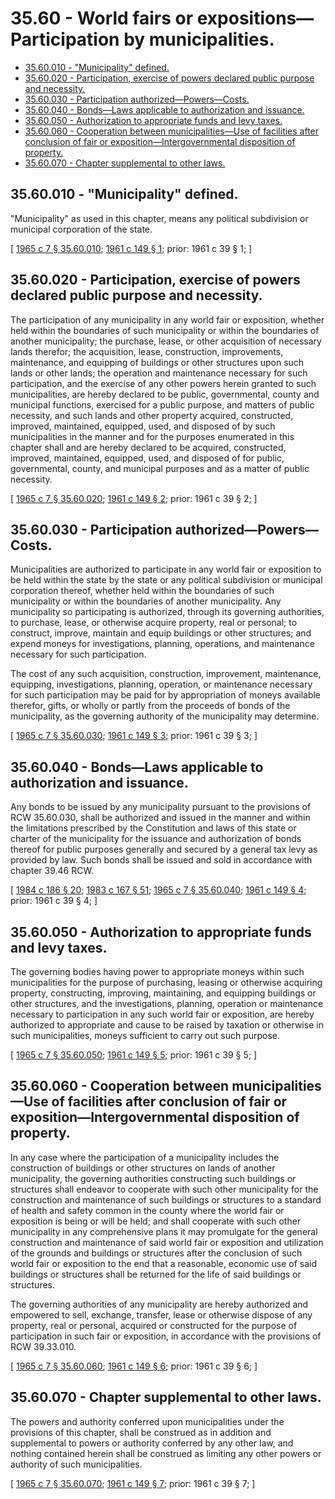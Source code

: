 # 35.60 - World fairs or expositions—Participation by municipalities.
* [35.60.010 - "Municipality" defined.](#3560010---municipality-defined)
* [35.60.020 - Participation, exercise of powers declared public purpose and necessity.](#3560020---participation-exercise-of-powers-declared-public-purpose-and-necessity)
* [35.60.030 - Participation authorized—Powers—Costs.](#3560030---participation-authorizedpowerscosts)
* [35.60.040 - Bonds—Laws applicable to authorization and issuance.](#3560040---bondslaws-applicable-to-authorization-and-issuance)
* [35.60.050 - Authorization to appropriate funds and levy taxes.](#3560050---authorization-to-appropriate-funds-and-levy-taxes)
* [35.60.060 - Cooperation between municipalities—Use of facilities after conclusion of fair or exposition—Intergovernmental disposition of property.](#3560060---cooperation-between-municipalitiesuse-of-facilities-after-conclusion-of-fair-or-expositionintergovernmental-disposition-of-property)
* [35.60.070 - Chapter supplemental to other laws.](#3560070---chapter-supplemental-to-other-laws)
## 35.60.010 - "Municipality" defined.
"Municipality" as used in this chapter, means any political subdivision or municipal corporation of the state.

\[ [1965 c 7 § 35.60.010](https://leg.wa.gov/CodeReviser/documents/sessionlaw/1965c7.pdf?cite=1965%20c%207%20§%2035.60.010); [1961 c 149 § 1](https://leg.wa.gov/CodeReviser/documents/sessionlaw/1961c149.pdf?cite=1961%20c%20149%20§%201); prior:  1961 c 39 § 1; \]

## 35.60.020 - Participation, exercise of powers declared public purpose and necessity.
The participation of any municipality in any world fair or exposition, whether held within the boundaries of such municipality or within the boundaries of another municipality; the purchase, lease, or other acquisition of necessary lands therefor; the acquisition, lease, construction, improvements, maintenance, and equipping of buildings or other structures upon such lands or other lands; the operation and maintenance necessary for such participation, and the exercise of any other powers herein granted to such municipalities, are hereby declared to be public, governmental, county and municipal functions, exercised for a public purpose, and matters of public necessity, and such lands and other property acquired, constructed, improved, maintained, equipped, used, and disposed of by such municipalities in the manner and for the purposes enumerated in this chapter shall and are hereby declared to be acquired, constructed, improved, maintained, equipped, used, and disposed of for public, governmental, county, and municipal purposes and as a matter of public necessity.

\[ [1965 c 7 § 35.60.020](https://leg.wa.gov/CodeReviser/documents/sessionlaw/1965c7.pdf?cite=1965%20c%207%20§%2035.60.020); [1961 c 149 § 2](https://leg.wa.gov/CodeReviser/documents/sessionlaw/1961c149.pdf?cite=1961%20c%20149%20§%202); prior:  1961 c 39 § 2; \]

## 35.60.030 - Participation authorized—Powers—Costs.
Municipalities are authorized to participate in any world fair or exposition to be held within the state by the state or any political subdivision or municipal corporation thereof, whether held within the boundaries of such municipality or within the boundaries of another municipality. Any municipality so participating is authorized, through its governing authorities, to purchase, lease, or otherwise acquire property, real or personal; to construct, improve, maintain and equip buildings or other structures; and expend moneys for investigations, planning, operations, and maintenance necessary for such participation.

The cost of any such acquisition, construction, improvement, maintenance, equipping, investigations, planning, operation, or maintenance necessary for such participation may be paid for by appropriation of moneys available therefor, gifts, or wholly or partly from the proceeds of bonds of the municipality, as the governing authority of the municipality may determine.

\[ [1965 c 7 § 35.60.030](https://leg.wa.gov/CodeReviser/documents/sessionlaw/1965c7.pdf?cite=1965%20c%207%20§%2035.60.030); [1961 c 149 § 3](https://leg.wa.gov/CodeReviser/documents/sessionlaw/1961c149.pdf?cite=1961%20c%20149%20§%203); prior:  1961 c 39 § 3; \]

## 35.60.040 - Bonds—Laws applicable to authorization and issuance.
Any bonds to be issued by any municipality pursuant to the provisions of RCW 35.60.030, shall be authorized and issued in the manner and within the limitations prescribed by the Constitution and laws of this state or charter of the municipality for the issuance and authorization of bonds thereof for public purposes generally and secured by a general tax levy as provided by law. Such bonds shall be issued and sold in accordance with chapter 39.46 RCW.

\[ [1984 c 186 § 20](https://leg.wa.gov/CodeReviser/documents/sessionlaw/1984c186.pdf?cite=1984%20c%20186%20§%2020); [1983 c 167 § 51](https://leg.wa.gov/CodeReviser/documents/sessionlaw/1983c167.pdf?cite=1983%20c%20167%20§%2051); [1965 c 7 § 35.60.040](https://leg.wa.gov/CodeReviser/documents/sessionlaw/1965c7.pdf?cite=1965%20c%207%20§%2035.60.040); [1961 c 149 § 4](https://leg.wa.gov/CodeReviser/documents/sessionlaw/1961c149.pdf?cite=1961%20c%20149%20§%204); prior:  1961 c 39 § 4; \]

## 35.60.050 - Authorization to appropriate funds and levy taxes.
The governing bodies having power to appropriate moneys within such municipalities for the purpose of purchasing, leasing or otherwise acquiring property, constructing, improving, maintaining, and equipping buildings or other structures, and the investigations, planning, operation or maintenance necessary to participation in any such world fair or exposition, are hereby authorized to appropriate and cause to be raised by taxation or otherwise in such municipalities, moneys sufficient to carry out such purpose.

\[ [1965 c 7 § 35.60.050](https://leg.wa.gov/CodeReviser/documents/sessionlaw/1965c7.pdf?cite=1965%20c%207%20§%2035.60.050); [1961 c 149 § 5](https://leg.wa.gov/CodeReviser/documents/sessionlaw/1961c149.pdf?cite=1961%20c%20149%20§%205); prior:  1961 c 39 § 5; \]

## 35.60.060 - Cooperation between municipalities—Use of facilities after conclusion of fair or exposition—Intergovernmental disposition of property.
In any case where the participation of a municipality includes the construction of buildings or other structures on lands of another municipality, the governing authorities constructing such buildings or structures shall endeavor to cooperate with such other municipality for the construction and maintenance of such buildings or structures to a standard of health and safety common in the county where the world fair or exposition is being or will be held; and shall cooperate with such other municipality in any comprehensive plans it may promulgate for the general construction and maintenance of said world fair or exposition and utilization of the grounds and buildings or structures after the conclusion of such world fair or exposition to the end that a reasonable, economic use of said buildings or structures shall be returned for the life of said buildings or structures.

The governing authorities of any municipality are hereby authorized and empowered to sell, exchange, transfer, lease or otherwise dispose of any property, real or personal, acquired or constructed for the purpose of participation in such fair or exposition, in accordance with the provisions of RCW 39.33.010.

\[ [1965 c 7 § 35.60.060](https://leg.wa.gov/CodeReviser/documents/sessionlaw/1965c7.pdf?cite=1965%20c%207%20§%2035.60.060); [1961 c 149 § 6](https://leg.wa.gov/CodeReviser/documents/sessionlaw/1961c149.pdf?cite=1961%20c%20149%20§%206); prior:  1961 c 39 § 6; \]

## 35.60.070 - Chapter supplemental to other laws.
The powers and authority conferred upon municipalities under the provisions of this chapter, shall be construed as in addition and supplemental to powers or authority conferred by any other law, and nothing contained herein shall be construed as limiting any other powers or authority of such municipalities.

\[ [1965 c 7 § 35.60.070](https://leg.wa.gov/CodeReviser/documents/sessionlaw/1965c7.pdf?cite=1965%20c%207%20§%2035.60.070); [1961 c 149 § 7](https://leg.wa.gov/CodeReviser/documents/sessionlaw/1961c149.pdf?cite=1961%20c%20149%20§%207); prior:  1961 c 39 § 7; \]

